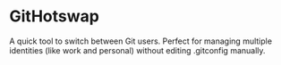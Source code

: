 # GitHotswap
A quick tool to switch between Git users. Perfect for managing multiple identities (like work and personal) without editing .gitconfig manually.
